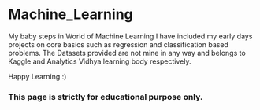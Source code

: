 # Machine_Learning

My baby steps in World of Machine Learning
I have included my early days projects on core basics such as regression and classification based problems.
The Datasets provided are not mine in any way and belongs to Kaggle and Analytics Vidhya learning body respectively.

Happy Learning :)

### This page is strictly for educational purpose only.
